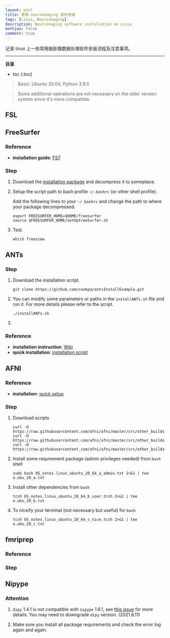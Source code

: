 ```yaml
---
layout: post
title: 常用 neuroimaging 软件安装
tags: [Linux, Neuroimaging]
description: Neuroimaging software installation on Linux
mathjax: false
comment: true
---
```


记录 linux 上一些常用脑影像数据处理软件安装流程及注意事项。

---

**目录**

* toc
{:toc}

> Basic: Ubuntu 20.04, Python 3.9.5

> Some additional operations are not necessary on the older version system since it's more compatible.

## FSL

## FreeSurfer

### Reference

- **installation guide**: [FS7](https://surfer.nmr.mgh.harvard.edu/fswiki//FS7_linux)

### Step

1. Download the [installation package](https://surfer.nmr.mgh.harvard.edu/fswiki/rel7downloads) and decompress it to someplace.

2. Setup the script path to bash profile `~/.bashrc` (or other shell profile).

    Add the following lines to your `~/.bashrc` and change the path to where your package decompressed.

    ```shell
    export FREESURFER_HOME=$HOME/freesurfer
    source $FREESURFER_HOME/SetUpFreeSurfer.sh
    ```

4. Test.

    ```shell
    which freeview
    ```

## ANTs

### Step

1. Download the installation script.

    ```shell
    git clone https://github.com/cookpa/antsInstallExample.git
    ```

2. You can modify some parameters or paths in the `installANTs.sh` file and run it.
    For more details please refer to the script.

    ```shell
    ./installANTs.sh
    ```

3. 

### Reference

- **installation instruction**: [Wiki](https://github.com/ANTsX/ANTs/wiki/Compiling-ANTs-on-Linux-and-Mac-OS)
- **quick installation**: [installation script](https://github.com/cookpa/antsInstallExample)

## AFNI

### Reference

- **installation**: [quick setup](https://afni.nimh.nih.gov/pub/dist/doc/htmldoc/background_install/install_instructs/steps_linux_ubuntu20.html#quick-setup-condensed-instructs)

### Step

1. Download scripts

    ```shell
    curl -O https://raw.githubusercontent.com/afni/afni/master/src/other_builds/OS_notes.linux_ubuntu_20_64_a_admin.txt
    curl -O https://raw.githubusercontent.com/afni/afni/master/src/other_builds/OS_notes.linux_ubuntu_20_64_b_user.tcsh
    curl -O https://raw.githubusercontent.com/afni/afni/master/src/other_builds/OS_notes.linux_ubuntu_20_64_c_nice.tcsh
    ```

2. Install some requirement package (admin privileges needed) from `bash` shell

    ```shell
    sudo bash OS_notes.linux_ubuntu_20_64_a_admin.txt 2>&1 | tee o.ubu_20_a.txt
    ```

3. Install other dependencies from `bash`

    ```shell
    tcsh OS_notes.linux_ubuntu_20_64_b_user.tcsh 2>&1 | tee o.ubu_20_b.txt
    ```

4. To niceify your terminal (not necessary but useful) for `bash`

    ```shell
    tcsh OS_notes.linux_ubuntu_20_64_c_nice.tcsh 2>&1 | tee o.ubu_20_c.txt
    ```

## fmriprep

### Reference

### Step

## Nipype

###

### Attention

1. `dipy` 1.4.1 is not compatible with `nipype` 1.6.1, see [this issue](https://github.com/dipy/dipy/issues/2402) for more details. You may need to downgrade `dipy` version. (2021.8.11)

2. Make sure you install all package requirements and check the error log again and again.